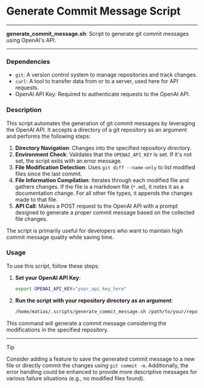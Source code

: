 # Generate Commit Message Script

---

**generate_commit_message.sh**: Script to generate git commit messages using OpenAI's API.

---

### Dependencies

- `git`: A version control system to manage repositories and track changes.
- `curl`: A tool to transfer data from or to a server, used here for API requests.
- OpenAI API Key: Required to authenticate requests to the OpenAI API.

### Description

This script automates the generation of git commit messages by leveraging the OpenAI API. It accepts a directory of a git repository as an argument and performs the following steps:

1. **Directory Navigation**: Changes into the specified repository directory.
2. **Environment Check**: Validates that the `OPENAI_API_KEY` is set. If it's not set, the script exits with an error message.
3. **File Modification Detection**: Uses `git diff --name-only` to list modified files since the last commit.
4. **File Information Compilation**: Iterates through each modified file and gathers changes. If the file is a markdown file (`*.md`), it notes it as a documentation change. For all other file types, it appends the changes made to that file.
5. **API Call**: Makes a POST request to the OpenAI API with a prompt designed to generate a proper commit message based on the collected file changes.

The script is primarily useful for developers who want to maintain high commit message quality while saving time.

### Usage

To use this script, follow these steps:

1. **Set your OpenAI API Key**:
   ```bash
   export OPENAI_API_KEY="your_api_key_here"
   ```

2. **Run the script with your repository directory as an argument**:
   ```bash
   /home/matias/.scripts/generate_commit_message.sh /path/to/your/repo
   ```

This command will generate a commit message considering the modifications in the specified repository.

---

> [!TIP]  
> Consider adding a feature to save the generated commit message to a new file or directly commit the changes using `git commit -m`. Additionally, the error handling could be enhanced to provide more descriptive messages for various failure situations (e.g., no modified files found).